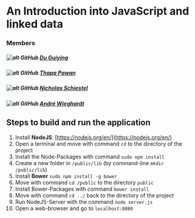 # An Introduction into JavaScript and linked data

### Members
##### ![alt GitHub](http://i.imgur.com/0o48UoR.png") [Du Guiying](https://github.com/robinhood747)
##### ![alt GitHub](http://i.imgur.com/0o48UoR.png") [Thapa Pawan](https://github.com/pawan100)
##### ![alt GitHub](http://i.imgur.com/0o48UoR.png") [Nicholas Schiestel](https://github.com/nicho90)
##### ![alt GitHub](http://i.imgur.com/0o48UoR.png") [André Wieghardt](https://github.com/AndreWieghardt)


## Steps to build and run the application

1. Install **NodeJS**: [https://nodejs.org/en/](https://nodejs.org/en/)
2. Open a terminal and move with command `cd` to the directory of the project
3. Install the Node-Packages with command `sudo npm install`
4. Create a new folder in `/public/lib` (by command-line `mkdir /public/lib`)
5. Install **Bower** `sudo npm install -g bower`
6. Move with command `cd /public` to the directory `public`
7. Install Bower-Packages with command `bower install`
8. Move with command `cd ../` back to the directory of the project
9. Run NodeJS-Server with the command `node server.js`
10. Open a web-browser and go to `localhost:8080`
